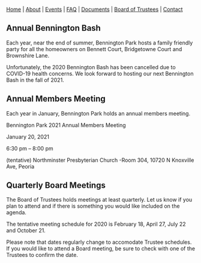 [Home](index.md) | [About](about.md) | [Events](events.md) | [FAQ](faq.md) | [Documents](documents.md) | [Board of Trustees](trustees.md) | [Contact](contact.md)

## Annual Bennington Bash

Each year, near the end of summer, Bennington Park hosts a family friendly party for all the homeowners on Bennett Court, Bridgetowne Court and Brownshire Lane.

Unfortunately, the 2020 Bennington Bash has been cancelled due to COVID-19 health concerns. We look forward to hosting our next Bennington Bash in the fall of 2021.

## Annual Members Meeting

Each year in January, Bennington Park holds an annual members meeting.

Bennington Park 2021 Annual Members Meeting

January 20, 2021

6:30 pm – 8:00 pm

(tentative) Northminster Presbyterian Church -Room 304, 10720 N Knoxville Ave, Peoria

## Quarterly Board Meetings

The Board of Trustees holds meetings at least quarterly.  Let us know if you plan to attend and if there is something you would like included on the agenda.

The tentative meeting schedule for 2020 is February 18, April 27, July 22 and October 21.

Please note that dates regularly change to accomodate Trustee schedules.  If you would like to attend a Board meeting, be sure to check with one of the Trustees to confirm the date.
